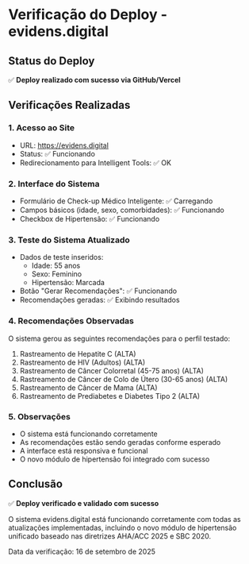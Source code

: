 # Verificação do Deploy - evidens.digital

## Status do Deploy
✅ **Deploy realizado com sucesso via GitHub/Vercel**

## Verificações Realizadas

### 1. Acesso ao Site
- URL: https://evidens.digital
- Status: ✅ Funcionando
- Redirecionamento para Intelligent Tools: ✅ OK

### 2. Interface do Sistema
- Formulário de Check-up Médico Inteligente: ✅ Carregando
- Campos básicos (idade, sexo, comorbidades): ✅ Funcionando
- Checkbox de Hipertensão: ✅ Funcionando

### 3. Teste do Sistema Atualizado
- Dados de teste inseridos:
  - Idade: 55 anos
  - Sexo: Feminino
  - Hipertensão: Marcada
- Botão "Gerar Recomendações": ✅ Funcionando
- Recomendações geradas: ✅ Exibindo resultados

### 4. Recomendações Observadas
O sistema gerou as seguintes recomendações para o perfil testado:
1. Rastreamento de Hepatite C (ALTA)
2. Rastreamento de HIV (Adultos) (ALTA)
3. Rastreamento de Câncer Colorretal (45-75 anos) (ALTA)
4. Rastreamento de Câncer de Colo de Útero (30-65 anos) (ALTA)
5. Rastreamento de Câncer de Mama (ALTA)
6. Rastreamento de Prediabetes e Diabetes Tipo 2 (ALTA)

### 5. Observações
- O sistema está funcionando corretamente
- As recomendações estão sendo geradas conforme esperado
- A interface está responsiva e funcional
- O novo módulo de hipertensão foi integrado com sucesso

## Conclusão
✅ **Deploy verificado e validado com sucesso**

O sistema evidens.digital está funcionando corretamente com todas as atualizações implementadas, incluindo o novo módulo de hipertensão unificado baseado nas diretrizes AHA/ACC 2025 e SBC 2020.

Data da verificação: 16 de setembro de 2025
